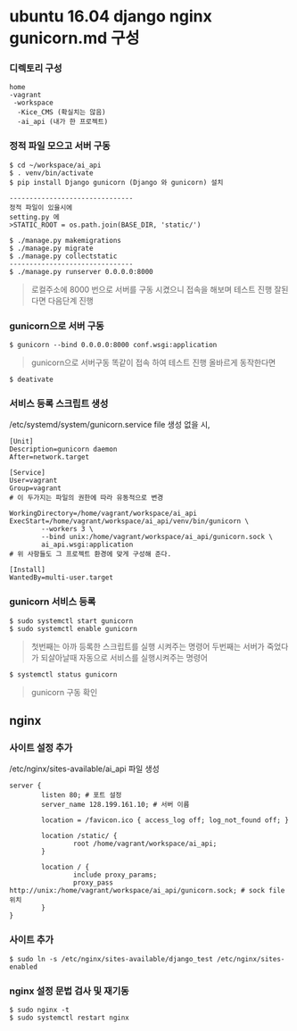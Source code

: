 # ubuntu 16.04 django nginx gunicorn.md 구성

### 디렉토리 구성
```
home
-vagrant
 -workspace
  -Kice_CMS (확실치는 않음)
  -ai_api (내가 한 프로젝트)
```

### 정적 파일 모으고 서버 구동
```
$ cd ~/workspace/ai_api
$ . venv/bin/activate
$ pip install Django gunicorn (Django 와 gunicorn) 설치

-------------------------------
정적 파일이 있을시에
setting.py 에
>STATIC_ROOT = os.path.join(BASE_DIR, 'static/')

$ ./manage.py makemigrations
$ ./manage.py migrate
$ ./manage.py collectstatic
-------------------------------
$ ./manage.py runserver 0.0.0.0:8000
```

> 로컬주소에 8000 번으로 서버를 구동 시켰으니 접속을 해보며 테스트 진행 잘된다면 다음단계 진행

### gunicorn으로 서버 구동 

```
$ gunicorn --bind 0.0.0.0:8000 conf.wsgi:application
```

> gunicorn으로 서버구동 
> 똑같이 접속 하여 테스트 진행 올바르게 동작한다면

```
$ deativate
```

### 서비스 등록 스크립트 생성

/etc/systemd/system/gunicorn.service file 생성 없을 시,

```
[Unit]
Description=gunicorn daemon
After=network.target

[Service]
User=vagrant
Group=vagrant
# 이 두가지는 파일의 권한에 따라 유동적으로 변경

WorkingDirectory=/home/vagrant/workspace/ai_api
ExecStart=/home/vagrant/workspace/ai_api/venv/bin/gunicorn \
        --workers 3 \
        --bind unix:/home/vagrant/workspace/ai_api/gunicorn.sock \
        ai_api.wsgi:application
# 위 사항들도 그 프로젝트 환경에 맞게 구성해 준다.

[Install]
WantedBy=multi-user.target
```

### gunicorn 서비스 등록

```
$ sudo systemctl start gunicorn
$ sudo systemctl enable gunicorn
```
> 첫번째는 아까 등록한 스크립트를 실행 시켜주는 명령어
> 두번째는 서버가 죽었다가 되살아날때 자동으로 서비스를 실행시켜주는 명령어

```
$ systemctl status gunicorn
```
> gunicorn 구동 확인


## nginx
### 사이트 설정 추가

/etc/nginx/sites-available/ai_api 파일 생성

```
server {
        listen 80; # 포트 설정
        server_name 128.199.161.10; # 서버 이름

        location = /favicon.ico { access_log off; log_not_found off; }

        location /static/ {
                root /home/vagrant/workspace/ai_api;
        }

        location / {
                include proxy_params;
                proxy_pass http://unix:/home/vagrant/workspace/ai_api/gunicorn.sock; # sock file 위치
        }
}
```

### 사이트 추가

```
$ sudo ln -s /etc/nginx/sites-available/django_test /etc/nginx/sites-enabled
```

### nginx 설정 문법 검사 및 재기동

```
$ sudo nginx -t
$ sudo systemctl restart nginx
```
